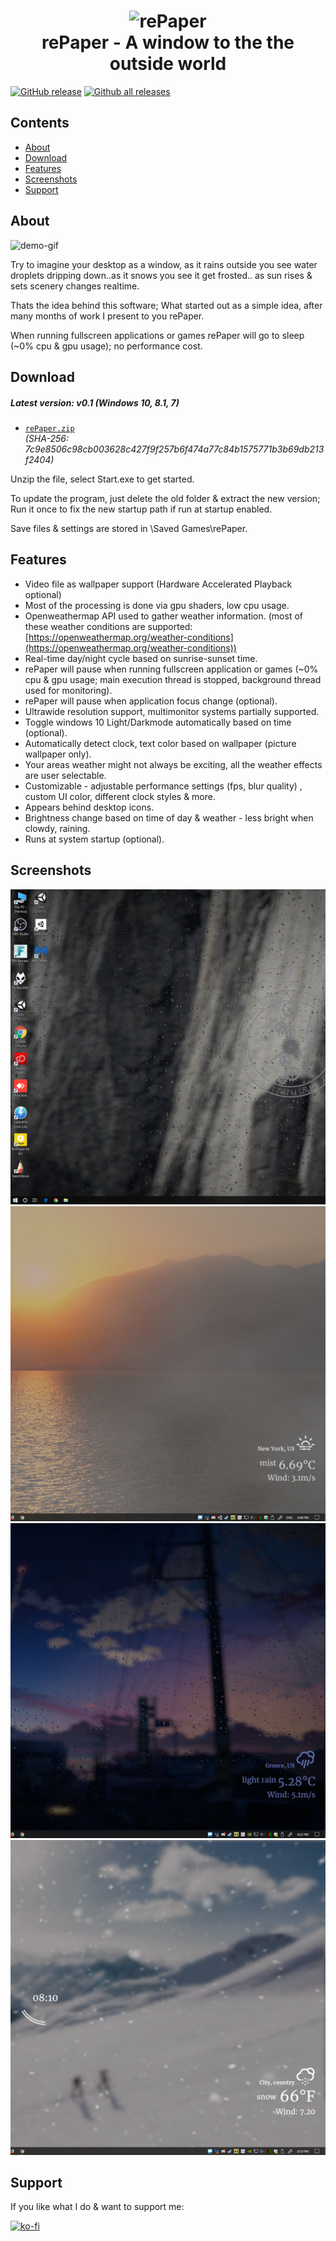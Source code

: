 <h1 align="center">
<img src="docs/favicon.ico" alt="rePaper" width="128"//>
<br/>
rePaper - A window to the the outside world
</h1>

[![GitHub release](https://img.shields.io/github/release/rocksdanister/rePaper/all.svg)](https://github.com/rocksdanister/rePaper/releases)
[![Github all releases](https://img.shields.io/github/downloads/rocksdanister/rePaper/total.svg)](https://github.com/rocksdanister/rePaper/releases)

## Contents

- [About](#about)
- [Download](#download)
- [Features](#features)
- [Screenshots](#screenshots)
- [Support](#support)

## About
![demo-gif](./resources/htmlbanner_gif.gif?raw=true "demo")

Try to imagine your desktop as a window, as it rains outside you see water droplets dripping down..as it snows you see it get frosted.. as sun rises & sets scenery changes realtime.

Thats the idea behind this software; What started out as a simple idea, after many months of work I present to you rePaper.

When running fullscreen applications or games rePaper will go to sleep (~0% cpu & gpu usage); no performance cost.

## Download
##### Latest version: v0.1 (Windows 10, 8.1, 7)
- [`rePaper.zip`][direct-win64]  
   _(SHA-256: 7c9e8506c98cb003628c427f9f257b6f474a77c84b1575771b3b69db213f2404)_

[direct-win64]: https://github.com/rocksdanister/rePaper/releases/download/v0.1/rePaper.zip


Unzip the file, select Start.exe to get started.

To update the program, just delete the old folder & extract the new version; Run it once to fix the new startup path if run at startup enabled.

Save files & settings are stored in <username>\Saved Games\rePaper.

## Features

* Video file as wallpaper support (Hardware Accelerated Playback optional)
* Most of the processing is done via gpu shaders, low cpu usage.
* Openweathermap API used to gather weather information. 
  (most of these weather conditions are supported: [https://openweathermap.org/weather-conditions](https://openweathermap.org/weather-conditions))
 * Real-time day/night cycle based on sunrise-sunset time.  
* rePaper will pause when running fullscreen application or games (~0% cpu & gpu usage; main execution thread is stopped, background thread used for monitoring).
* rePaper will pause when application focus change (optional).
* Ultrawide resolution support, multimonitor systems partially supported.
* Toggle windows 10 Light/Darkmode automatically based on time (optional).
* Automatically detect clock, text color based on wallpaper (picture wallpaper only).
* Your areas weather might not always be exciting, all the weather effects are user selectable.
* Customizable -  adjustable performance settings (fps, blur quality) , custom UI color, different clock styles & more.
* Appears behind desktop icons.
* Brightness change based on time of day & weather - less bright when clowdy, raining.
* Runs at system startup (optional).

## Screenshots
![desktop](./docs/images/preview/1_2x.jpg?raw=true "desktop")
![desktop2](./docs/images/preview/2_2x.jpg?raw=true "desktop2")
![desktop3](./docs/images/preview/6_2x.jpg?raw=true "desktop3")
![desktop4](./docs/images/preview/5_2x.jpg?raw=true "desktop4")

## Support
If you like what I do & want to support me:

[![ko-fi](https://www.ko-fi.com/img/githubbutton_sm.svg)](https://ko-fi.com/P5P1U8NQ)
